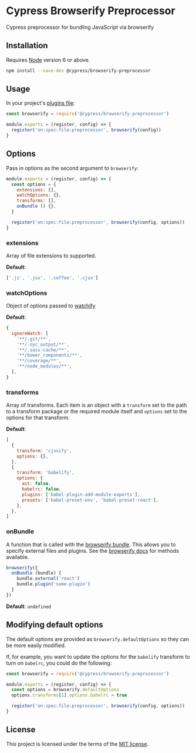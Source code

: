 # Cypress Browserify Preprocessor

Cypress preprocessor for bundling JavaScript via browserify

## Installation

Requires [Node](https://nodejs.org/en/) version 6 or above.

```sh
npm install --save-dev @cypress/browserify-preprocessor
```

## Usage

In your project's [plugins file](https://on.cypress.io/guides/plugins):

```javascript
const browserify = require('@cypress/browserify-preprocessor')

module.exports = (register, config) => {
  register('on:spec:file:preprocessor', browserify(config))
}
```

## Options

Pass in options as the second argument to `browserify`:

```javascript
module.exports = (register, config) => {
  const options = {
    extensions: [],
    watchOptions: {},
    transforms: [],
    onBundle () {},
  }

  register('on:spec:file:preprocessor', browserify(config, options))
}
```

### extensions

Array of file extensions to supported.

**Default**:

```javascript
['.js', '.jsx', '.coffee', '.cjsx']
```

### watchOptions

Object of options passed to [watchify](https://github.com/browserify/watchify#options)

**Default**:

```javascript
{
  ignoreWatch: [
    '**/.git/**',
    '**/.nyc_output/**',
    '**/.sass-cache/**',
    '**/bower_components/**',
    '**/coverage/**',
    '**/node_modules/**',
  ],
}
```

### transforms

Array of transforms. Each item is an object with a `transform` set to the path to a transform package or the required module itself and `options` set to the options for that transform.

**Default**:

```javascript
[
  {
    transform: 'cjsxify',
    options: {},
  },
  {
    transform: 'babelify',
    options: {
      ast: false,
      babelrc: false,
      plugins: ['babel-plugin-add-module-exports'],
      presets: ['babel-preset-env', 'babel-preset-react'],
    },
  },
]
```

### onBundle

A function that is called with the [browserify bundle](https://github.com/browserify/browserify#browserifyfiles--opts). This allows you to specify external files and plugins. See the [browserify docs](https://github.com/browserify/browserify#baddfile-opts) for methods available.

```javascript
browserify({
  onBundle (bundle) {
    bundle.external('react')
    bundle.plugin('some-plugin')
  }
})
```

**Default**: `undefined`

## Modifying default options

The default options are provided as `browserify.defaultOptions` so they can be more easily modified.

If, for example, you want to update the options for the `babelify` transform to turn on `babelrc`, you could do the following:

```javascript
const browserify = require('@cypress/browserify-preprocessor')

module.exports = (register, config) => {
  const options = browserify.defaultOptions
  options.transforms[1].options.babelrc = true

  register('on:spec:file:preprocessor', browserify(config, options))
}
```

## License

This project is licensed under the terms of the [MIT license](/LICENSE.md).
